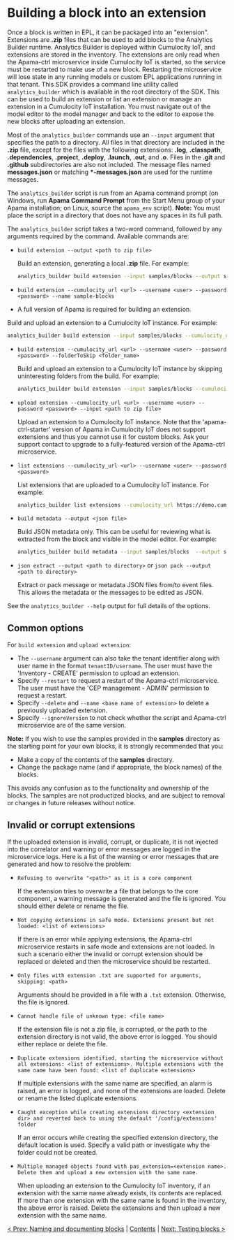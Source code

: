 # Building a block into an extension

Once a block is written in EPL, it can be packaged into an "extension". Extensions are **.zip** files that can be used to add blocks to the Analytics Builder runtime. Analytics Builder is deployed within Cumulocity IoT, and extensions are stored in the inventory. The extensions are only read when the Apama-ctrl microservice inside Cumulocity IoT is started, so the service must be restarted to make use of a new block. Restarting the microservice will lose state in any running models or custom EPL applications running in that tenant. This SDK provides a command line utility called `analytics_builder` which is available in the root directory of the SDK. This can be used to build an extension or list an extension or manage an extension in a Cumulocity IoT installation. You must navigate out of the model editor to the model manager and back to the editor to expose the new blocks after uploading an extension.

Most of the `analytics_builder` commands use an `--input` argument that specifies the path to a directory. All files in that directory are included in the **.zip** file, except for the files with the following extensions: **.log**, **.classpath**, **.dependencies**, **.project**, **.deploy**, **.launch**, **.out**, and **.o**. Files in the **.git** and **.github** subdirectories are also not included. The message files named **messages.json** or matching **\*-messages.json** are used for the runtime messages.

The `analytics_builder` script is run from an Apama command prompt (on Windows, run **Apama Command Prompt** from the Start Menu group of your Apama installation; on Linux, source the `apama_env` script). **Note:** You must place the script in a directory that does not have any spaces in its full path. 

The `analytics_builder` script takes a two-word command, followed by any arguments required by the command. Available commands are:

* `build extension --output <path to zip file>`

  Build an extension, generating a local **.zip** file. For example:

  ```bash
  analytics_builder build extension --input samples/blocks --output sample-blocks.zip
  ```

* `build extension --cumulocity_url <url> --username <user> --password <password> --name sample-blocks`

*  A full version of Apama is required for building an extension.

  Build and upload an extension to a Cumulocity IoT instance. For example:

  ```bash
  analytics_builder build extension --input samples/blocks --cumulocity_url https://demo.cumulocity.com/ --username tenantID/user --password pass
  ```

* `build extension --cumulocity_url <url> --username <user> --password <password> --folderToSkip <folder_name>`

  Build and upload an extension to a Cumulocity IoT instance by skipping uninteresting folders from the build. For example:

  ```bash
  analytics_builder build extension --input samples/blocks --cumulocity_url https://demo.cumulocity.com/ --username tenantID/user --password pass --folderToSkip temp --folderToSkip temp1
  ```

* `upload extension --cumulocity_url <url> --username <user> --password <password> --input <path to zip file>`

  Upload an extension to a Cumulocity IoT instance.  Note that the 'apama-ctrl-starter' version of Apama in Cumulocity IoT does not support extensions and thus you cannot use it for custom blocks.
  Ask your support contact to upgrade to a fully-featured version of the Apama-ctrl microservice.

* `list extensions --cumulocity_url <url> --username <user> --password <password> `

  List extensions that are uploaded to a Cumulocity IoT instance. For example:

  ```bash
  analytics_builder list extensions --cumulocity_url https://demo.cumulocity.com/ --username tenantID/user --password pass
  ```
  
* `build metadata --output <json file>`

  Build JSON metadata only. This can be useful for reviewing what is extracted from the block and visible in the model editor. For example:

  ```bash
  analytics_builder build metadata --input samples/blocks  --output samples.json
  ```

* `json extract --output <path to directory>` or `json pack --output <path to directory>`

  Extract or pack message or metadata JSON files from/to event files. This allows the metadata or the messages to be edited as JSON.

See the `analytics_builder --help` output for full details of the options.

## Common options

For `build extension` and `upload extension`:

* The `--username` argument can also take the tenant identifier along with user name in the format `tenantID/username`.  The user must have the 'Inventory - CREATE' permission to upload an extension.
* Specify `--restart` to request a restart of the Apama-ctrl microservice.  The user must have the 'CEP management - ADMIN' permission to request a restart.
* Specify `--delete` and `--name <base name of extension>` to delete a previously uploaded extension.
* Specify `--ignoreVersion` to not check whether the script and Apama-ctrl microservice are of the same version.


**Note:** If you wish to use the samples provided in the **samples** directory as the starting point for your own blocks, it is strongly recommended that you:

* Make a copy of the contents of the **samples** directory.
* Change the package name (and if appropriate, the block names) of the blocks.

This avoids any confusion as to the functionality and ownership of the blocks. The samples are not productized blocks, and are subject to removal or changes in future releases without notice.

## Invalid or corrupt extensions

If the uploaded extension is invalid, corrupt, or duplicate, it is not injected into the correlator and warning or error messages are logged in the microservice logs. Here is a list of the warning or error messages that are generated and how to resolve the problem:

* `Refusing to overwrite "<path>" as it is a core component`

  If the extension tries to overwrite a file that belongs to the core component, a warning message is generated and the file is ignored. You should either delete or rename the file.

* `Not copying extensions in safe mode. Extensions present but not loaded: <list of extensions>`

  If there is an error while applying extensions, the Apama-ctrl microservice restarts in safe mode and extensions are not loaded. In such a scenario either the invalid or corrupt extension should be replaced or deleted and then the microservice should be restarted.

* `Only files with extension .txt are supported for arguments, skipping: <path>`

  Arguments should be provided in a file with a `.txt` extension. Otherwise, the file is ignored.

* `Cannot handle file of unknown type: <file name>`

  If the extension file is not a zip file, is corrupted, or the path to the extension directory is not valid, the above error is logged. You should either replace or delete the file.

* `Duplicate extensions identified, starting the microservice without all extensions: <list of extensions>. Multiple extensions with the same name have been found: <list of duplicate extensions>`

  If multiple extensions with the same name are specified, an alarm is raised, an error is logged, and none of the extensions are loaded. Delete or rename the listed duplicate extensions.

* `Caught exception while creating extensions directory <extension dir> and reverted back to using the default '/config/extensions' folder`

  If an error occurs while creating the specified extension directory, the default location is used. Specify a valid path or investigate why the folder could not be created. 

* `Multiple managed objects found with pas_extension=<extension name>. Delete them and upload a new extension with the same name.`

  When uploading an extension to the Cumulocity IoT inventory, if an extension with the same name already exists, its contents are replaced. If more than one extension with the same name is found in the inventory, the above error is raised. Delete the extensions and then upload a new extension with the same name.

[< Prev: Naming and documenting blocks](020-NamingAndDoc.md) | [Contents](000-contents.md) | [Next: Testing blocks >](035-Testing.md) 
